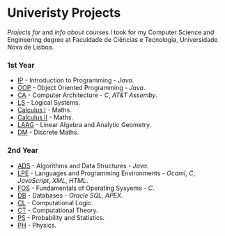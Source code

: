 # Univeristy Projects

*Projects for* and *info about* courses I took for my Computer Science and Engineering degree at Faculdade de Ciências e Tecnologia, Universidade Nova de Lisboa.

### 1st Year
* [IP](01_Semester/IP) - Introduction to Programming - *Java*.
* [OOP](02_Semester/OOP) - Object Oriented Programming - *Java*.
* [CA](02_Semester/CA) - Computer Architecture - *C*, *AT&T Assemby*.
* [LS](01_Semester/LS) - Logical Systems.
* [Calculus I](01_Semester/Calculus_1) - Maths.
* [Calculus II](02_Semester/Calculus_2) - Maths.
* [LAAG](01_Semester/LAAG) - Linear Algebra and Analytic Geometry.
* [DM](02_Semester/DM) - Discrete Maths.

### 2nd Year
* [ADS](03_Semester/ADS) - Algorithms and Data Structures - *Java*.
* [LPE](04_Semester/LPE) - Languages and Programming Environments - *Ocaml*, *C*, *JavaScript*, *XML*, *HTML*.
* [FOS](03_Semester/FOS) - Fundamentals of Operating Sysyems - *C*.
* [DB](04_Semester/DB) - Databases - *Oracle SQL, APEX*.
* [CL](03_Semester/CL) - Computational Logic.
* [CT](04_Semester/CT) - Computational Theory.
* [PS](04_Semester/PS) - Probability and Statistics.
* [PH](03_Semester/PH) - Physics.
